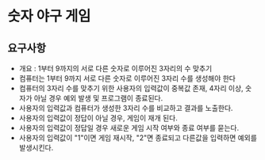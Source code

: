 # 숫자 야구 게임
## 요구사항
 - 개요 : 1부터 9까지의 서로 다른 숫자로 이루어진 3자리의 수 맞추기
 - 컴퓨터는 1부터 9까지 서로 다른 숫자로 이루어진 3자리 수를 생성해야 한다
 - 컴퓨터의 3자리 수를 맞추기 위한 사용자의 입력값이 중복값 존재, 4자리 이상, 숫자가 아닐 경우 예외 발생 및 프로그램이 종료된다.
 - 사용자의 입력값과 컴퓨터가 생성한 3자리 수를 비교하고 결과를 노출한다.
 - 사용자의 입력값이 정답이 아닐 경우, 게임이 재개 된다.
 - 사용자의 입력값이 정답일 경우 새로운 게임 시작 여부와 종료 여부를 묻는다.
 - 사용자의 입력값이 "1"이면 게임 재시작, "2"면 종료되고 다른값을 입력하면 예외를 발생시킨다.
